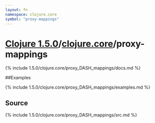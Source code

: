 ```yaml
---
layout: fn
namespace: clojure.core
symbol: "proxy-mappings"
---
```


# [Clojure 1.5.0](../../)/[clojure.core](../)/proxy-mappings

{% include 1.5.0/clojure.core/proxy_DASH_mappings/docs.md %}

##Examples

{% include 1.5.0/clojure.core/proxy_DASH_mappings/examples.md %}
## Source
{% include 1.5.0/clojure.core/proxy_DASH_mappings/src.md %}

